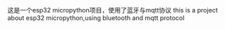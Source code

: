 这是一个esp32 micropython项目，使用了蓝牙与mqtt协议
this is a project about esp32 micropython,using bluetooth and mqtt protocol
